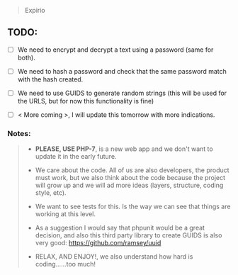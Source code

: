 > Expirio


## TODO:

- [ ] We need to encrypt and decrypt a text using a password (same for both). 
- [ ] We need to hash a password and check that the same password match with the hash created. 
- [ ] We need to use GUIDS to generate random strings (this will be used for the URLS, but for now this functionality is fine)
- [ ] < More coming >, I will update this tomorrow with more indications. 


### Notes:
> - **PLEASE, USE PHP-7**, is a new web app and we don't want to update it in the early future.
>
> - We care about the code. All of us are also developers, the product must work, but we also think about the code because the project will grow up and we will ad more ideas (layers, structure, coding style, etc).
>
> - We want to see tests for this. Is the way we can see that things are working at this level.
>
> - As a suggestion I would say that phpunit would be a great decision, and also this third party library to create GUIDS is also 
very good: https://github.com/ramsey/uuid
>
> - RELAX, AND ENJOY!, we also understand how hard is coding......too much!


